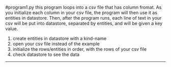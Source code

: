 #program1.py
this program loops into a csv file that has column fromat. As you initialize each column in your csv file, the program will then use it as entities in datastore. Then, after the program runs, each line of text in your csv will be put into datastore, separated by entities, and will be given a key value.


1) create entities in datastore with a kind-name
2) open your csv file instead of the example
3) initialize the rows/entities in order, with the rows of your csv file
4) check datastore to see the data 
---------------------
